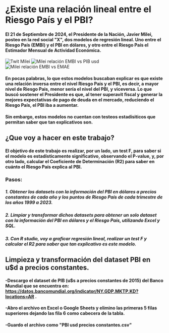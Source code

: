 # ¿Existe una relación lineal entre el Riesgo País y el PBI?
#### El 21 de Septiembre de 2024, el Presidente de la Nación, Javier Milei, posteo en la red social "X", dos modelos de regresión lineal. Uno entre el Riesgo País (EMBI) y el PBI en dólares, y otro entre el Riesgo País el Estimador Mensual de Actividad Económica.  
![Twit Milei](https://github.com/user-attachments/assets/3f630c2a-319f-4b1c-954d-eeaea80a335c)
![Milei relación EMBI vs PIB usd](https://github.com/user-attachments/assets/99ef124d-0bed-4a96-8d75-8ea7890d0640)
![Milei relación EMBI vs EMAE](https://github.com/user-attachments/assets/3cd6682e-838f-4e34-9c6f-4ba3ab92e2cf)

#### En pocas palabras, lo que estos modelos buscaban explicar es que existe una relación inversa entre el nivel Riesgo País y el PBI, es decir, a mayor nivel de Riesgo Pais, menor sería el nivel del PBI, y viceversa. Lo que buscó sostener el Presidente es que, al tener superavit fiscal y generar la mejores expectativas de pago de deuda en el mercado, reduciendo el Riesgo País, el PBI iba a aumentar. 
#### Sin embargo, estos modelos no cuentan con testeos estadísiticos que permitan saber que tan explicativos son.

## ¿Que voy a hacer en este trabajo?
#### El objetivo de este trabajo es realizar, por un lado, un test F, para saber si el modelo es estadísticamente significativo, observando el P-value, y, por otro lado, calcular el Coeficiente de Determinación (R2) para saber en cuánto el Riesgo País explica al PBI.

### Pasos:
##### 1. Obtener los datasets con la información del PBI en dólares a precios constantes de cada año y los puntos de Riesgo País de cada trimestre de los años 1999 a 2023.
##### 2. Limpiar y transformar dichos datasets para obtener un solo dataset con la información del PBI en dólares y el Riesgo País, utilizando Excel y SQL.
##### 3. Con R studio, voy a graficar regresión lineal, realizar un test F y calcular el R2 para saber que tan explicativo es este modelo.

## Limpieza y transformación del dataset PBI en u$d a precios constantes.
#### -Descargo el dataset de PIB (u$s a precios constantes de 2015) del Banco Mundial que se encuentra en: https://datos.bancomundial.org/indicator/NY.GDP.MKTP.KD?locations=AR .
#### -Abro el archivo en Excel o Google Sheets y elimino las primeras 5 filas superiores dejando las fila 6 como cabecera de la tabla.
#### -Guardo el archivo como "PBI usd precios constantes.csv"

